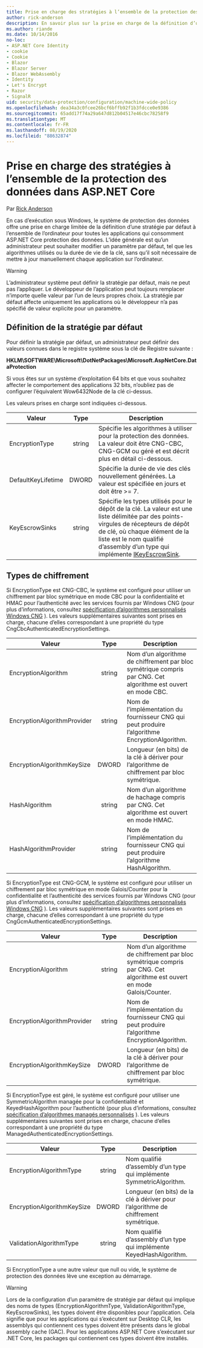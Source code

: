 ```yaml
---
title: Prise en charge des stratégies à l’ensemble de la protection des données dans ASP.NET Core
author: rick-anderson
description: En savoir plus sur la prise en charge de la définition d’une stratégie par défaut au niveau de l’ordinateur pour toutes les applications qui consomment ASP.NET Core protection des données.
ms.author: riande
ms.date: 10/14/2016
no-loc:
- ASP.NET Core Identity
- cookie
- Cookie
- Blazor
- Blazor Server
- Blazor WebAssembly
- Identity
- Let's Encrypt
- Razor
- SignalR
uid: security/data-protection/configuration/machine-wide-policy
ms.openlocfilehash: dea34a3c0fcee26bcf6bffb92f1b3fdcce0e9386
ms.sourcegitcommit: 65add17f74a29a647d812b04517e46cbc78258f9
ms.translationtype: MT
ms.contentlocale: fr-FR
ms.lasthandoff: 08/19/2020
ms.locfileid: "88632874"
---
```

# <a name="data-protection-machine-wide-policy-support-in-aspnet-core"></a>Prise en charge des stratégies à l’ensemble de la protection des données dans ASP.NET Core

Par [Rick Anderson](https://twitter.com/RickAndMSFT)

En cas d’exécution sous Windows, le système de protection des données offre une prise en charge limitée de la définition d’une stratégie par défaut à l’ensemble de l’ordinateur pour toutes les applications qui consomment ASP.NET Core protection des données. L’idée générale est qu’un administrateur peut souhaiter modifier un paramètre par défaut, tel que les algorithmes utilisés ou la durée de vie de la clé, sans qu’il soit nécessaire de mettre à jour manuellement chaque application sur l’ordinateur.

> [!WARNING]
> L’administrateur système peut définir la stratégie par défaut, mais ne peut pas l’appliquer. Le développeur de l’application peut toujours remplacer n’importe quelle valeur par l’un de leurs propres choix. La stratégie par défaut affecte uniquement les applications où le développeur n’a pas spécifié de valeur explicite pour un paramètre.

## <a name="setting-default-policy"></a>Définition de la stratégie par défaut

Pour définir la stratégie par défaut, un administrateur peut définir des valeurs connues dans le registre système sous la clé de Registre suivante :

**HKLM\SOFTWARE\Microsoft\DotNetPackages\Microsoft.AspNetCore.DataProtection**

Si vous êtes sur un système d’exploitation 64 bits et que vous souhaitez affecter le comportement des applications 32 bits, n’oubliez pas de configurer l’équivalent Wow6432Node de la clé ci-dessus.

Les valeurs prises en charge sont indiquées ci-dessous.

| Valeur              | Type   | Description |
| ------------------ | :----: | ----------- |
| EncryptionType     | string | Spécifie les algorithmes à utiliser pour la protection des données. La valeur doit être CNG-CBC, CNG-GCM ou géré et est décrit plus en détail ci-dessous. |
| DefaultKeyLifetime | DWORD  | Spécifie la durée de vie des clés nouvellement générées. La valeur est spécifiée en jours et doit être >= 7. |
| KeyEscrowSinks     | string | Spécifie les types utilisés pour le dépôt de la clé. La valeur est une liste délimitée par des points-virgules de récepteurs de dépôt de clé, où chaque élément de la liste est le nom qualifié d’assembly d’un type qui implémente [IKeyEscrowSink](/dotnet/api/microsoft.aspnetcore.dataprotection.keymanagement.ikeyescrowsink). |

## <a name="encryption-types"></a>Types de chiffrement

Si EncryptionType est CNG-CBC, le système est configuré pour utiliser un chiffrement par bloc symétrique en mode CBC pour la confidentialité et HMAC pour l’authenticité avec les services fournis par Windows CNG (pour plus d’informations, consultez [spécification d’algorithmes personnalisés Windows CNG](xref:security/data-protection/configuration/overview#specifying-custom-windows-cng-algorithms) ). Les valeurs supplémentaires suivantes sont prises en charge, chacune d’elles correspondant à une propriété du type CngCbcAuthenticatedEncryptionSettings.

| Valeur                       | Type   | Description |
| --------------------------- | :----: | ----------- |
| EncryptionAlgorithm         | string | Nom d’un algorithme de chiffrement par bloc symétrique compris par CNG. Cet algorithme est ouvert en mode CBC. |
| EncryptionAlgorithmProvider | string | Nom de l’implémentation du fournisseur CNG qui peut produire l’algorithme EncryptionAlgorithm. |
| EncryptionAlgorithmKeySize  | DWORD  | Longueur (en bits) de la clé à dériver pour l’algorithme de chiffrement par bloc symétrique. |
| HashAlgorithm               | string | Nom d’un algorithme de hachage compris par CNG. Cet algorithme est ouvert en mode HMAC. |
| HashAlgorithmProvider       | string | Nom de l’implémentation du fournisseur CNG qui peut produire l’algorithme HashAlgorithm. |

Si EncryptionType est CNG-GCM, le système est configuré pour utiliser un chiffrement par bloc symétrique en mode Galois/Counter pour la confidentialité et l’authenticité des services fournis par Windows CNG (pour plus d’informations, consultez [spécification d’algorithmes personnalisés Windows CNG](xref:security/data-protection/configuration/overview#specifying-custom-windows-cng-algorithms) ). Les valeurs supplémentaires suivantes sont prises en charge, chacune d’elles correspondant à une propriété du type CngGcmAuthenticatedEncryptionSettings.

| Valeur                       | Type   | Description |
| --------------------------- | :----: | ----------- |
| EncryptionAlgorithm         | string | Nom d’un algorithme de chiffrement par bloc symétrique compris par CNG. Cet algorithme est ouvert en mode Galois/Counter. |
| EncryptionAlgorithmProvider | string | Nom de l’implémentation du fournisseur CNG qui peut produire l’algorithme EncryptionAlgorithm. |
| EncryptionAlgorithmKeySize  | DWORD  | Longueur (en bits) de la clé à dériver pour l’algorithme de chiffrement par bloc symétrique. |

Si EncryptionType est géré, le système est configuré pour utiliser une SymmetricAlgorithm managée pour la confidentialité et KeyedHashAlgorithm pour l’authenticité (pour plus d’informations, consultez [spécification d’algorithmes managés personnalisés](xref:security/data-protection/configuration/overview#specifying-custom-managed-algorithms) ). Les valeurs supplémentaires suivantes sont prises en charge, chacune d’elles correspondant à une propriété du type ManagedAuthenticatedEncryptionSettings.

| Valeur                      | Type   | Description |
| -------------------------- | :----: | ----------- |
| EncryptionAlgorithmType    | string | Nom qualifié d’assembly d’un type qui implémente SymmetricAlgorithm. |
| EncryptionAlgorithmKeySize | DWORD  | Longueur (en bits) de la clé à dériver pour l’algorithme de chiffrement symétrique. |
| ValidationAlgorithmType    | string | Nom qualifié d’assembly d’un type qui implémente KeyedHashAlgorithm. |

Si EncryptionType a une autre valeur que null ou vide, le système de protection des données lève une exception au démarrage.

> [!WARNING]
> Lors de la configuration d’un paramètre de stratégie par défaut qui implique des noms de types (EncryptionAlgorithmType, ValidationAlgorithmType, KeyEscrowSinks), les types doivent être disponibles pour l’application. Cela signifie que pour les applications qui s’exécutent sur Desktop CLR, les assemblys qui contiennent ces types doivent être présents dans le global assembly cache (GAC). Pour les applications ASP.NET Core s’exécutant sur .NET Core, les packages qui contiennent ces types doivent être installés.
